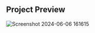 
## Project Preview

![Screenshot 2024-06-06 161615](https://github.com/Hardik888/Formassignment/assets/57345910/b5904039-033a-4d16-b921-94c03f6d04bc)



